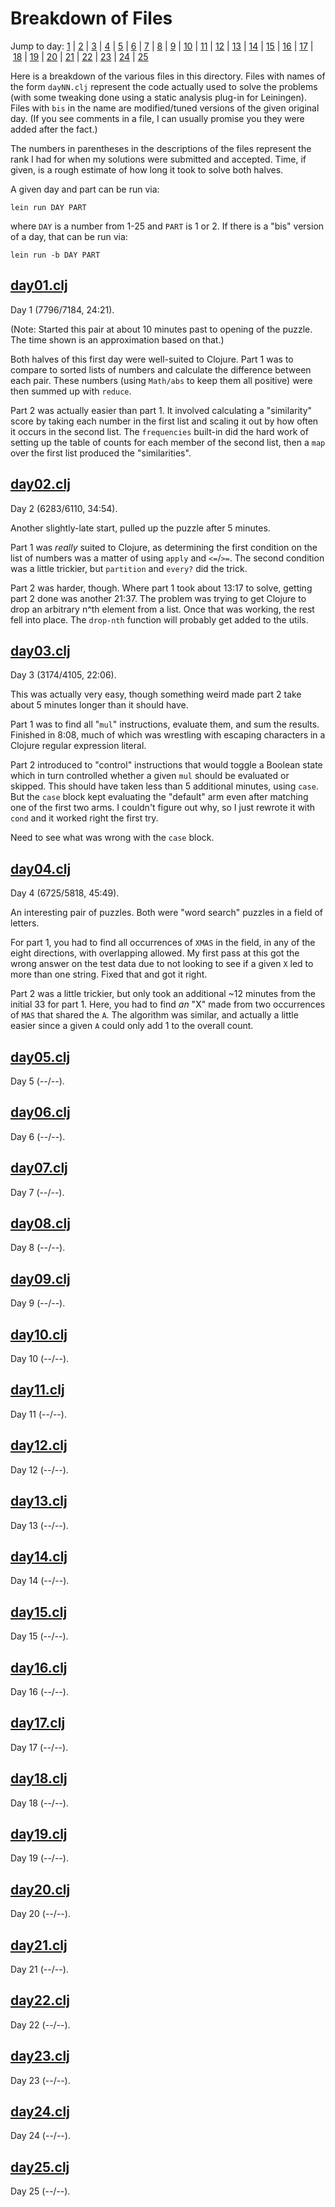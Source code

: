 # Breakdown of Files

Jump to day: [1](#day01clj)&nbsp;|&nbsp;[2](#day02clj)&nbsp;|&nbsp;[3](#day03clj)&nbsp;|&nbsp;[4](#day04clj)&nbsp;|&nbsp;[5](#day05clj)&nbsp;|&nbsp;[6](#day06clj)&nbsp;|&nbsp;[7](#day07clj)&nbsp;|&nbsp;[8](#day08clj)&nbsp;|&nbsp;[9](#day09clj)&nbsp;|&nbsp;[10](#day10clj)&nbsp;|&nbsp;[11](#day11clj)&nbsp;|&nbsp;[12](#day12clj)&nbsp;|&nbsp;[13](#day13clj)&nbsp;|&nbsp;[14](#day14clj)&nbsp;|&nbsp;[15](#day15clj)&nbsp;|&nbsp;[16](#day16clj)&nbsp;|&nbsp;[17](#day17clj)&nbsp;|&nbsp;[18](#day18clj)&nbsp;|&nbsp;[19](#day19clj)&nbsp;|&nbsp;[20](#day20clj)&nbsp;|&nbsp;[21](#day21clj)&nbsp;|&nbsp;[22](#day22clj)&nbsp;|&nbsp;[23](#day23clj)&nbsp;|&nbsp;[24](#day24clj)&nbsp;|&nbsp;[25](#day25clj)

Here is a breakdown of the various files in this directory. Files with names of
the form `dayNN.clj` represent the code actually used to solve the problems
(with some tweaking done using a static analysis plug-in for Leiningen). Files
with `bis` in the name are modified/tuned versions of the given original day.
(If you see comments in a file, I can usually promise you they were added after
the fact.)

The numbers in parentheses in the descriptions of the files represent the rank
I had for when my solutions were submitted and accepted. Time, if given, is a
rough estimate of how long it took to solve both halves.

A given day and part can be run via:

```
lein run DAY PART
```

where `DAY` is a number from 1-25 and `PART` is 1 or 2. If there is a "bis"
version of a day, that can be run via:

```
lein run -b DAY PART
```

## [day01.clj](day01.clj)

Day 1 (7796/7184, 24:21).

(Note: Started this pair at about 10 minutes past to opening of the puzzle. The
time shown is an approximation based on that.)

Both halves of this first day were well-suited to Clojure. Part 1 was to
compare to sorted lists of numbers and calculate the difference between each
pair. These numbers (using `Math/abs` to keep them all positive) were then
summed up with `reduce`.

Part 2 was actually easier than part 1. It involved calculating a "similarity"
score by taking each number in the first list and scaling it out by how often
it occurs in the second list. The `frequencies` built-in did the hard work of
setting up the table of counts for each member of the second list, then a `map`
over the first list produced the "similarities".

## [day02.clj](day02.clj)

Day 2 (6283/6110, 34:54).

Another slightly-late start, pulled up the puzzle after 5 minutes.

Part 1 was *really* suited to Clojure, as determining the first condition on
the list of numbers was a matter of using `apply` and `<=`/`>=`. The second
condition was a little trickier, but `partition` and `every?` did the trick.

Part 2 was harder, though. Where part 1 took about 13:17 to solve, getting part
2 done was another 21:37. The problem was trying to get Clojure to drop an
arbitrary n^th element from a list. Once that was working, the rest fell into
place. The `drop-nth` function will probably get added to the utils.

## [day03.clj](day03.clj)

Day 3 (3174/4105, 22:06).

This was actually very easy, though something weird made part 2 take about 5
minutes longer than it should have.

Part 1 was to find all "`mul`" instructions, evaluate them, and sum the
results. Finished in 8:08, much of which was wrestling with escaping characters
in a Clojure regular expression literal.

Part 2 introduced to "control" instructions that would toggle a Boolean state
which in turn controlled whether a given `mul` should be evaluated or skipped.
This should have taken less than 5 additional minutes, using `case`. But the
`case` block kept evaluating the "default" arm even after matching one of the
first two arms. I couldn't figure out why, so I just rewrote it with `cond` and
it worked right the first try.

Need to see what was wrong with the `case` block.

## [day04.clj](day04.clj)

Day 4 (6725/5818, 45:49).

An interesting pair of puzzles. Both were "word search" puzzles in a field of
letters.

For part 1, you had to find all occurrences of `XMAS` in the field, in any of
the eight directions, with overlapping allowed. My first pass at this got the
wrong answer on the test data due to not looking to see if a given `X` led to
more than one string. Fixed that and got it right.

Part 2 was a little trickier, but only took an additional ~12 minutes from the
initial 33 for part 1. Here, you had to find _an_ "X" made from two occurrences
of `MAS` that shared the `A`. The algorithm was similar, and actually a little
easier since a given `A` could only add 1 to the overall count.

## [day05.clj](day05.clj)

Day 5 (--/--).

## [day06.clj](day06.clj)

Day 6 (--/--).

## [day07.clj](day07.clj)

Day 7 (--/--).

## [day08.clj](day08.clj)

Day 8 (--/--).

## [day09.clj](day09.clj)

Day 9 (--/--).

## [day10.clj](day10.clj)

Day 10 (--/--).

## [day11.clj](day11.clj)

Day 11 (--/--).

## [day12.clj](day12.clj)

Day 12 (--/--).

## [day13.clj](day13.clj)

Day 13 (--/--).

## [day14.clj](day14.clj)

Day 14 (--/--).

## [day15.clj](day15.clj)

Day 15 (--/--).

## [day16.clj](day16.clj)

Day 16 (--/--).

## [day17.clj](day17.clj)

Day 17 (--/--).

## [day18.clj](day18.clj)

Day 18 (--/--).

## [day19.clj](day19.clj)

Day 19 (--/--).

## [day20.clj](day20.clj)

Day 20 (--/--).

## [day21.clj](day21.clj)

Day 21 (--/--).

## [day22.clj](day22.clj)

Day 22 (--/--).

## [day23.clj](day23.clj)

Day 23 (--/--).

## [day24.clj](day24.clj)

Day 24 (--/--).

## [day25.clj](day25.clj)

Day 25 (--/--).
